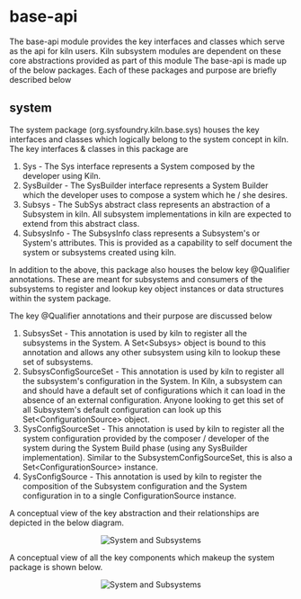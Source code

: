 # base-api
The base-api module provides the key interfaces and classes which serve as the api for kiln users.
Kiln subsystem modules are dependent on these core abstractions provided as part of this module
The base-api is made up of the below packages. Each of these packages and purpose are briefly described below

## system
The system package (org.sysfoundry.kiln.base.sys) houses the key interfaces and classes which logically belong to the system concept in kiln.
The key interfaces & classes in this package are

1. Sys - The Sys interface represents a System composed by the developer using Kiln.
2. SysBuilder - The SysBuilder interface represents a System Builder which the developer uses to compose a system which he / she desires.
3. Subsys - The SubSys abstract class represents an abstraction of a Subsystem in kiln. All subsystem implementations in kiln are expected to extend from this abstract class.
4. SubsysInfo - The SubsysInfo class represents a Subsystem's or System's attributes. This is provided as a capability to self document the system or subsystems created using kiln.

In addition to the above, this package also houses the below key @Qualifier annotations. These are meant for subsystems and 
consumers of the subsystems to register and lookup key object instances or data structures within the system package.

The key @Qualifier annotations and their purpose are discussed below

1. SubsysSet - This annotation is used by kiln to register all the subsystems in the System. A Set&lt;Subsys&gt; object is bound to this annotation and allows any other subsystem using kiln to lookup these set of subsystems.
2. SubsysConfigSourceSet - This annotation is used by kiln to register all the subsystem's configuration in the System. In Kiln, a subsystem can and should have a default set of configurations which it can load in the absence of an external configuration. Anyone looking to get this set of all Subsystem's default configuration can look up this Set&lt;ConfigurationSource&gt; object.
3. SysConfigSourceSet - This annotation is used by kiln to register all the system configuration provided by the composer / developer of the system during the System Build phase (using any SysBuilder implementation). Similar to the SubsystemConfigSourceSet, this is also a Set&lt;ConfigurationSource&gt; instance.
4. SysConfigSource - This annotation is used by kiln to register the composition of the Subsystem configuration and the System configuration in to a single ConfigurationSource instance.

A conceptual view of the key abstraction and their relationships are depicted in the below diagram.

<div style="display: flex; justify-content: center;">
  <img src="images/Sys-Class-diagram-cropped.svg" alt="System and Subsystems"/>
</div>


A conceptual view of all the key components which makeup the system package is shown below.

<div style="display: flex; justify-content: center;">
  <img src="images/Sys-Subsys-Composition.svg" alt="System and Subsystems"/>
</div>
